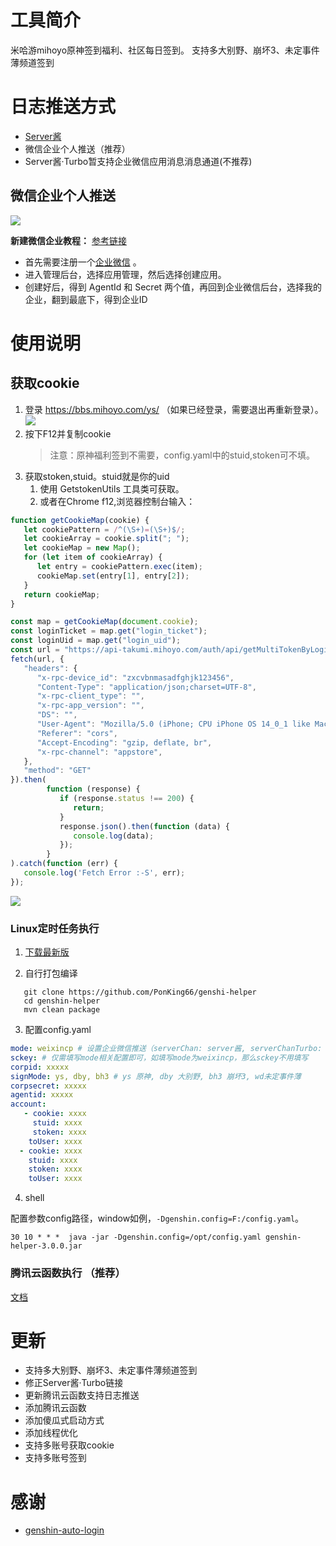 # 工具简介

米哈游mihoyo原神签到福利、社区每日签到。 支持多大别野、崩坏3、未定事件薄频道签到

# 日志推送方式

- [Server酱](https://sct.ftqq.com/upgrade?fr=sc)
- 微信企业个人推送（推荐）
- Server酱·Turbo暂支持企业微信应用消息消息通道(不推荐)

## 微信企业个人推送

![](./images/img_2.png)

**新建微信企业教程：**
[参考链接](https://www.88ksk.cn/blog/article/26.html)

- 首先需要注册一个[企业微信](https://work.weixin.qq.com) 。
- 进入管理后台，选择应用管理，然后选择创建应用。
- 创建好后，得到 AgentId 和 Secret 两个值，再回到企业微信后台，选择我的企业，翻到最底下，得到企业ID

# 使用说明

## 获取cookie

1. 登录 https://bbs.mihoyo.com/ys/ （如果已经登录，需要退出再重新登录）。
   ![](./images/img_1.png)
2. 按下F12并复制cookie
   > 注意：原神福利签到不需要，config.yaml中的stuid,stoken可不填。
3. 获取stoken,stuid。stuid就是你的uid
   1. 使用 GetstokenUtils 工具类可获取。
   2. 或者在Chrome f12,浏览器控制台输入：

```javascript
function getCookieMap(cookie) {
   let cookiePattern = /^(\S+)=(\S+)$/;
   let cookieArray = cookie.split("; ");
   let cookieMap = new Map();
   for (let item of cookieArray) {
      let entry = cookiePattern.exec(item);
      cookieMap.set(entry[1], entry[2]);
   }
   return cookieMap;
}

const map = getCookieMap(document.cookie);
const loginTicket = map.get("login_ticket");
const loginUid = map.get("login_uid");
const url = "https://api-takumi.mihoyo.com/auth/api/getMultiTokenByLoginTicket?login_ticket=" + loginTicket + "&token_types=3&uid=" + loginUid;
fetch(url, {
   "headers": {
      "x-rpc-device_id": "zxcvbnmasadfghjk123456",
      "Content-Type": "application/json;charset=UTF-8",
      "x-rpc-client_type": "",
      "x-rpc-app_version": "",
      "DS": "",
      "User-Agent": "Mozilla/5.0 (iPhone; CPU iPhone OS 14_0_1 like Mac OS X) AppleWebKit/605.1.15 (KHTML, like Gecko) miHoYoBBS/%s",
      "Referer": "cors",
      "Accept-Encoding": "gzip, deflate, br",
      "x-rpc-channel": "appstore",
   },
   "method": "GET"
}).then(
        function (response) {
           if (response.status !== 200) {
              return;
           }
           response.json().then(function (data) {
              console.log(data);
           });
        }
).catch(function (err) {
   console.log('Fetch Error :-S', err);
});
```

![](./images/img_8.png)

### Linux定时任务执行

1. [下载最新版](https://github.com/PonKing66/genshi-helper/releases/tag/v3.0.0)

2. 自行打包编译

```shell
   git clone https://github.com/PonKing66/genshi-helper
   cd genshin-helper
   mvn clean package
```

3. 配置config.yaml

```yaml
mode: weixincp # 设置企业微信推送（serverChan: server酱, serverChanTurbo: serverChanTurbo酱, weixincp：企业微信）
sckey: # 仅需填写mode相关配置即可，如填写mode为weixincp，那么sckey不用填写
corpid: xxxxx
signMode: ys, dby, bh3 # ys 原神, dby 大别野, bh3 崩坏3, wd未定事件薄
corpsecret: xxxxx
agentid: xxxxx
account:
   - cookie: xxxx
     stuid: xxxx
     stoken: xxxx
    toUser: xxxx
  - cookie: xxxx
    stuid: xxxx
    stoken: xxxx
    toUser: xxxx
```

4. shell

配置参数config路径，window如例，`-Dgenshin.config=F:/config.yaml`。

```shell
30 10 * * *  java -jar -Dgenshin.config=/opt/config.yaml genshin-helper-3.0.0.jar
```

### 腾讯云函数执行 （推荐）

[文档](./doc/腾讯云函数.md)

# 更新

- 支持多大别野、崩坏3、未定事件薄频道签到
- 修正Server酱·Turbo链接
- 更新腾讯云函数支持日志推送
- 添加腾讯云函数
- 添加傻瓜式启动方式
- 添加线程优化
- 支持多账号获取cookie
- 支持多账号签到

# 感谢

- [genshin-auto-login](https://github.com/Viole403/genshin-auto-login)
